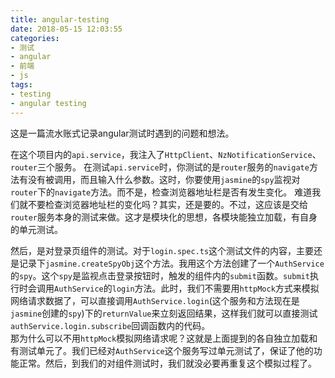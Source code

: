 ```yaml
---
title: angular-testing
date: 2018-05-15 12:03:55
categories:
- 测试
- angular
- 前端
- js
tags:
- testing
- angular testing
---
```


这是一篇流水账式记录angular测试时遇到的问题和想法。

在这个项目内的`api.service`，我注入了`HttpClient`、`NzNotificationService`、`router`三个服务。
在测试`api.service`时，你测试的是`router`服务的`navigate`方法有没有被调用，而且输入什么参数。这时，你要使用`jasmine`的`spy`监视对`router`下的`navigate`方法。而不是，检查浏览器地址栏是否有发生变化。
难道我们就不要检查浏览器地址栏的变化吗？其实，还是要的。不过，这应该是交给`router`服务本身的测试来做。这才是模块化的思想，各模块能独立加载，有自身的单元测试。  

然后，是对登录页组件的测试。对于`login.spec.ts`这个测试文件的内容，主要还是记录下`jasmine.createSpyObj`这个方法。我用这个方法创建了一个`AuthService`的`spy`。这个`spy`是监视点击登录按钮时，触发的组件内的`submit`函数。`submit`执行时会调用`AuthService`的`login`方法。此时，我们不需要用`httpMock`方式来模拟网络请求数据了，可以直接调用`AuthService.login`(这个服务和方法现在是`jasmine`创建的`spy`)下的`returnValue`来立刻返回结果，这样我们就可以直接测试`authService.login.subscribe`回调函数内的代码。  
那为什么可以不用`httpMock`模拟网络请求呢？这就是上面提到的各自独立加载和有测试单元了。我们已经对`AuthService`这个服务写过单元测试了，保证了他的功能正常。然后，到我们的对组件测试时，我们就没必要再重复这个模拟过程了。


